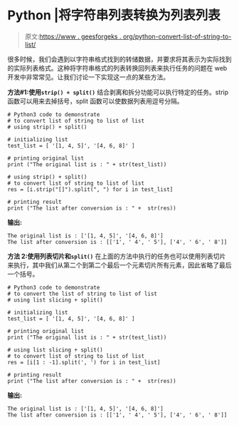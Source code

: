 # Python |将字符串列表转换为列表列表

> 原文:[https://www . geesforgeks . org/python-convert-list-of-string-to-list/](https://www.geeksforgeeks.org/python-convert-list-of-string-to-list-of-list/)

很多时候，我们会遇到以字符串格式找到的转储数据，并要求将其表示为实际找到的实际列表格式。这种将字符串格式的列表转换回列表来执行任务的问题在 web 开发中非常常见。让我们讨论一下实现这一点的某些方法。

**方法#1:使用`strip() + split()`**
结合剥离和拆分功能可以执行特定的任务。strip 函数可以用来去掉括号，split 函数可以使数据列表用逗号分隔。

```
# Python3 code to demonstrate 
# to convert list of string to list of list
# using strip() + split()

# initializing list  
test_list = [ '[1, 4, 5]', '[4, 6, 8]' ]

# printing original list
print ("The original list is : " + str(test_list))

# using strip() + split()
# to convert list of string to list of list
res = [i.strip("[]").split(", ") for i in test_list]

# printing result 
print ("The list after conversion is : " +  str(res))
```

**输出:**

```
The original list is : ['[1, 4, 5]', '[4, 6, 8]']
The list after conversion is : [['1', ' 4', ' 5'], ['4', ' 6', ' 8']]

```

**方法 2:使用列表切片和`split()`**
在上面的方法中执行的任务也可以使用列表切片来执行，其中我们从第二个到第二个最后一个元素切片所有元素，因此省略了最后一个括号。

```
# Python3 code to demonstrate 
# to convert the list of string to list of list
# using list slicing + split()

# initializing list  
test_list = [ '[1, 4, 5]', '[4, 6, 8]' ]

# printing original list
print ("The original list is : " + str(test_list))

# using list slicing + split()
# to convert list of string to list of list
res = [i[1 : -1].split(', ') for i in test_list]

# printing result 
print ("The list after conversion is : " +  str(res))
```

**输出:**

```
The original list is : ['[1, 4, 5]', '[4, 6, 8]']
The list after conversion is : [['1', ' 4', ' 5'], ['4', ' 6', ' 8']]

```